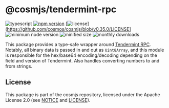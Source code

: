 # @cosmjs/tendermint-rpc

![typescript](https://img.shields.io/npm/types/@cosmjs/tendermint-rpc.svg)
[![npm version](https://img.shields.io/npm/v/@cosmjs/tendermint-rpc.svg)](https://www.npmjs.com/package/@cosmjs/tendermint-rpc)
[![license](https://img.shields.io/npm/l/@cosmjs/tendermint-rpc.svg)](https://github.com/cosmos/cosmjs/blob/v0.35.0/LICENSE]
![minimum node version](https://img.shields.io/node/v/@cosmjs/tendermint-rpc.svg)
![minified size](https://img.shields.io/bundlephobia/min/@cosmjs/tendermint-rpc.svg)
![monthly downloads](https://img.shields.io/npm/dm/@cosmjs/tendermint-rpc.svg)

This package provides a type-safe wrapper around
[Tendermint RPC](https://docs.tendermint.com/master/rpc/). Notably, all binary
data is passed in and out as `Uint8Array`, and this module is responsible for
the hex/base64 encoding/decoding depending on the field and version of
Tendermint. Also handles converting numbers to and from strings.

## License

This package is part of the cosmjs repository, licensed under the Apache License
2.0 (see [NOTICE](https://github.com/cosmos/cosmjs/blob/main/NOTICE) and
[LICENSE](https://github.com/cosmos/cosmjs/blob/main/LICENSE)).
